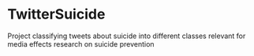 # TwitterSuicide
Project classifying tweets about suicide into different classes relevant for media effects research on suicide prevention
